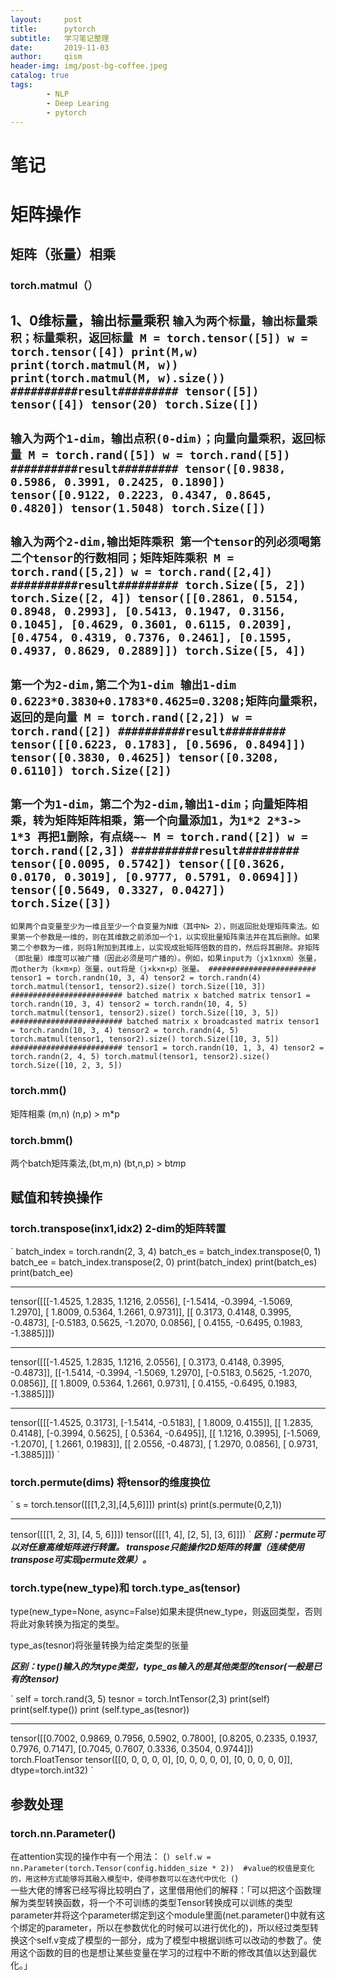 ```yaml
---
layout:     post
title:      pytorch
subtitle:   学习笔记整理
date:       2019-11-03
author:     qism
header-img: img/post-bg-coffee.jpeg
catalog: true
tags:    
        - NLP
        - Deep Learing
        - pytorch
---
```

# 笔记

# 矩阵操作

## 矩阵（张量）相乘

### torch.matmul（）

1、0维标量，输出标量乘积
`输入为两个标量，输出标量乘积；标量乘积，返回标量
M = torch.tensor([5])
w = torch.tensor([4])
print(M,w)
print(torch.matmul(M, w))
print(torch.matmul(M, w).size())
##########result#########
tensor([5]) tensor([4])
tensor(20)
torch.Size([])
`
-------------------------
`输入为两个1-dim，输出点积(0-dim)；向量向量乘积，返回标量
M = torch.rand([5])
w = torch.rand([5])
##########result#########
tensor([0.9838, 0.5986, 0.3991, 0.2425, 0.1890]) tensor([0.9122, 0.2223, 0.4347, 0.8645, 0.4820])
tensor(1.5048)
torch.Size([])
`
---------------------------
`输入为两个2-dim,输出矩阵乘积 第一个tensor的列必须喝第二个tensor的行数相同；矩阵矩阵乘积
M = torch.rand([5,2])
w = torch.rand([2,4])
##########result#########
torch.Size([5, 2]) torch.Size([2, 4])
tensor([[0.2861, 0.5154, 0.8948, 0.2993],
        [0.5413, 0.1947, 0.3156, 0.1045],
        [0.4629, 0.3601, 0.6115, 0.2039],
        [0.4754, 0.4319, 0.7376, 0.2461],
        [0.1595, 0.4937, 0.8629, 0.2889]])
torch.Size([5, 4])
`
-------------------------
`第一个为2-dim,第二个为1-dim 输出1-dim 0.6223*0.3830+0.1783*0.4625=0.3208;矩阵向量乘积，返回的是向量
M = torch.rand([2,2])
w = torch.rand([2])
##########result#########
tensor([[0.6223, 0.1783],
        [0.5696, 0.8494]]) tensor([0.3830, 0.4625])
tensor([0.3208, 0.6110])
torch.Size([2])
`
------------------------
`第一个为1-dim，第二个为2-dim,输出1-dim；向量矩阵相乘，转为矩阵矩阵相乘，第一个向量添加1，为1*2 2*3-> 1*3 再把1删除，有点绕~~
M = torch.rand([2])
w = torch.rand([2,3])
##########result#########
tensor([0.0095, 0.5742]) tensor([[0.3626, 0.0170, 0.3019],
        [0.9777, 0.5791, 0.0694]])
tensor([0.5649, 0.3327, 0.0427])
torch.Size([3])
`
----------------------------
`如果两个自变量至少为一维且至少一个自变量为N维（其中N> 2），则返回批处理矩阵乘法。如果第一个参数是一维的，则在其维数之前添加一个1，以实现批量矩阵乘法并在其后删除。如果第二个参数为一维，则将1附加到其维上，以实现成批矩阵倍数的目的，然后将其删除。非矩阵（即批量）维度可以被广播（因此必须是可广播的）。例如，如果input为（jx1xnxm）张量，而other为（k×m×p）张量，out将是（j×k×n×p）张量。
########################
tensor1 = torch.randn(10, 3, 4)
tensor2 = torch.randn(4)
torch.matmul(tensor1, tensor2).size()
torch.Size([10, 3])
######################### batched matrix x batched matrix
tensor1 = torch.randn(10, 3, 4)
tensor2 = torch.randn(10, 4, 5)
torch.matmul(tensor1, tensor2).size()
torch.Size([10, 3, 5])
######################### batched matrix x broadcasted matrix
tensor1 = torch.randn(10, 3, 4)
tensor2 = torch.randn(4, 5)
torch.matmul(tensor1, tensor2).size()
torch.Size([10, 3, 5])
#########################
tensor1 = torch.randn(10, 1, 3, 4)
tensor2 = torch.randn(2, 4, 5)
torch.matmul(tensor1, tensor2).size()
torch.Size([10, 2, 3, 5])
`

### torch.mm()
   矩阵相乘 (m,n) (n,p) > m*p

### torch.bmm()

   两个batch矩阵乘法,(bt,m,n) (bt,n,p) > bt*m*p

## 赋值和转换操作

### torch.transpose(inx1,idx2) 2-dim的矩阵转置

`
batch_index = torch.randn(2, 3, 4)
batch_es = batch_index.transpose(0, 1)
batch_ee = batch_index.transpose(2, 0)
print(batch_index)
print(batch_es)
print(batch_ee)
********************************
tensor([[[-1.4525,  1.2835,  1.1216,  2.0556],
         [-1.5414, -0.3994, -1.5069,  1.2970],
         [ 1.8009,  0.5364,  1.2661,  0.9731]],
        [[ 0.3173,  0.4148,  0.3995, -0.4873],
         [-0.5183,  0.5625, -1.2070,  0.0856],
         [ 0.4155, -0.6495,  0.1983, -1.3885]]])
*********************************
tensor([[[-1.4525,  1.2835,  1.1216,  2.0556],
         [ 0.3173,  0.4148,  0.3995, -0.4873]],
        [[-1.5414, -0.3994, -1.5069,  1.2970],
         [-0.5183,  0.5625, -1.2070,  0.0856]],
        [[ 1.8009,  0.5364,  1.2661,  0.9731],
         [ 0.4155, -0.6495,  0.1983, -1.3885]]])
*********************************
tensor([[[-1.4525,  0.3173],
         [-1.5414, -0.5183],
         [ 1.8009,  0.4155]],
        [[ 1.2835,  0.4148],
         [-0.3994,  0.5625],
         [ 0.5364, -0.6495]],
        [[ 1.1216,  0.3995],
         [-1.5069, -1.2070],
         [ 1.2661,  0.1983]],
        [[ 2.0556, -0.4873],
         [ 1.2970,  0.0856],
         [ 0.9731, -1.3885]]])
`

### torch.permute(dims) 将tensor的维度换位
`
s = torch.tensor([[[1,2,3],[4,5,6]]])
print(s)
print(s.permute(0,2,1))
******************************
tensor([[[1, 2, 3],
         [4, 5, 6]]])
tensor([[[1, 4],
         [2, 5],
         [3, 6]]])
`
***区别：permute可以对任意高维矩阵进行转置。
transpose只能操作2D矩阵的转置（连续使用transpose可实现permute效果）。***

### torch.type(new_type)和 torch.type_as(tensor)

type(new_type=None, async=False)如果未提供new_type，则返回类型，否则将此对象转换为指定的类型。 

type_as(tesnor)将张量转换为给定类型的张量

***区别：type()输入的为type类型，type_as输入的是其他类型的tensor(一般是已有的tensor)***

`
self = torch.rand(3, 5)
tesnor = torch.IntTensor(2,3)
print(self)
print(self.type())
print (self.type_as(tesnor))
********************************
tensor([[0.7002, 0.9869, 0.7956, 0.5902, 0.7800],
        [0.8205, 0.2335, 0.1937, 0.7976, 0.7147],
        [0.7045, 0.7607, 0.3336, 0.3504, 0.9744]])
torch.FloatTensor
tensor([[0, 0, 0, 0, 0],
        [0, 0, 0, 0, 0],
        [0, 0, 0, 0, 0]], dtype=torch.int32)
`

## 参数处理

### torch.nn.Parameter()

在attention实现的操作中有一个用法：
(```)
self.w = nn.Parameter(torch.Tensor(config.hidden_size * 2))  #value的权值是变化的，用这种方式能够将其融入模型中，使得参数可以在迭代中优化
(```)        
一些大佬的博客已经写得比较明白了，这里借用他们的解释：「可以把这个函数理解为类型转换函数，将一个不可训练的类型Tensor转换成可以训练的类型parameter并将这个parameter绑定到这个module里面(net.parameter()中就有这个绑定的parameter，所以在参数优化的时候可以进行优化的)，所以经过类型转换这个self.v变成了模型的一部分，成为了模型中根据训练可以改动的参数了。使用这个函数的目的也是想让某些变量在学习的过程中不断的修改其值以达到最优化。」





